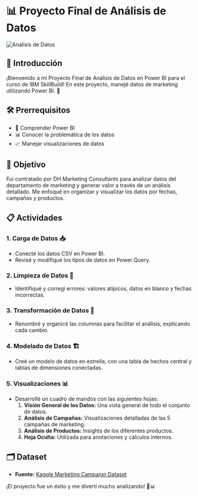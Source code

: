 # 📊 Proyecto Final de Análisis de Datos

![Análisis de Datos](https://via.placeholder.com/800x400.png?text=An%C3%A1lisis+de+Datos+con+Power+BI)

## 🚀 Introducción
¡Bienvenido a mi Proyecto Final de Análisis de Datos en Power BI para el curso de IBM SkillBuild! En este proyecto, manejé datos de marketing utilizando Power BI. 🎉

## 🛠️ Prerrequisitos
- 📘 Comprender Power BI
- 📊 Conocer la problemática de los datos
- 📈 Manejar visualizaciones de datos

## 🎯 Objetivo
Fui contratado por DH Marketing Consultants para analizar datos del departamento de marketing y generar valor a través de un análisis detallado. Me enfoqué en organizar y visualizar los datos por fechas, campañas y productos.

## 📋 Actividades

### 1. Carga de Datos 📥
- Conecté los datos CSV en Power BI.
- Revisé y modifiqué los tipos de datos en Power Query.

### 2. Limpieza de Datos 🧹
- Identifiqué y corregí errores: valores atípicos, datos en blanco y fechas incorrectas.

### 3. Transformación de Datos 🔄
- Renombré y organicé las columnas para facilitar el análisis, explicando cada cambio.

### 4. Modelado de Datos 🏗️
- Creé un modelo de datos en estrella, con una tabla de hechos central y tablas de dimensiones conectadas.

### 5. Visualizaciones 📊
- Desarrollé un cuadro de mandos con las siguientes hojas:
  1. **Visión General de los Datos:** Una vista general de todo el conjunto de datos.
  2. **Análisis de Campañas:** Visualizaciones detalladas de las 5 campañas de marketing.
  3. **Análisis de Productos:** Insights de los diferentes productos.
  4. **Hoja Oculta:** Utilizada para anotaciones y cálculos internos.

## 🗂️ Dataset
- **Fuente:** [Kaggle Marketing Campaign Dataset](https://www.kaggle.com/datasets/rodsaldanha/arketingcampaign?resource=download)

¡El proyecto fue un éxito y me divertí mucho analizando! 🎉📊
